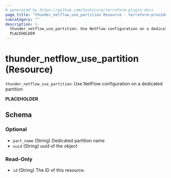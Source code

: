 ```yaml
---
# generated by https://github.com/hashicorp/terraform-plugin-docs
page_title: "thunder_netflow_use_partition Resource - terraform-provider-thunder"
subcategory: ""
description: |-
  thunder_netflow_use_partition: Use NetFlow configuration on a dedicated partition
  PLACEHOLDER
---
```


# thunder_netflow_use_partition (Resource)

`thunder_netflow_use_partition`: Use NetFlow configuration on a dedicated partition

__PLACEHOLDER__



<!-- schema generated by tfplugindocs -->
## Schema

### Optional

- `part_name` (String) Dedicated partition name
- `uuid` (String) uuid of the object

### Read-Only

- `id` (String) The ID of this resource.


